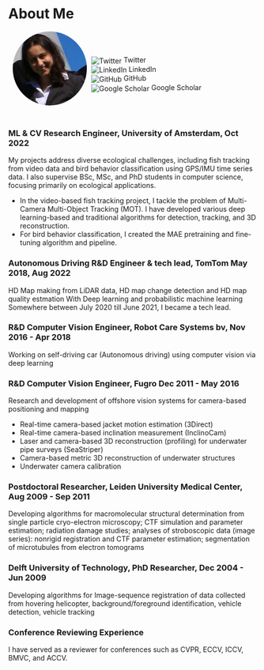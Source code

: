 # About Me

<div style="display: flex; flex-wrap: wrap; align-items: center;">

  <div style="flex: 1; min-width: 150px; text-align: center; margin-bottom: 20px;">
    <img src="me.jpeg" alt="Profile Picture" style="width: 150px; border-radius: 50%;">
  </div>

  <div style="flex: 2; min-width: 200px;">
    <ul style="list-style: none; padding-left: 0;">
      <li>
        <a href="https://twitter.com/fkariminejadasl" target="_blank" style="text-decoration: none; color: inherit;">
          <img src="https://cdn.jsdelivr.net/gh/devicons/devicon/icons/twitter/twitter-original.svg" alt="Twitter" width="20" style="vertical-align: middle;"> Twitter
        </a>
      </li>
      <li>
        <a href="https://www.linkedin.com/in/fkariminejadasl" target="_blank" style="text-decoration: none; color: inherit;">
          <img src="https://cdn.jsdelivr.net/gh/devicons/devicon/icons/linkedin/linkedin-original.svg" alt="LinkedIn" width="20" style="vertical-align: middle;"> LinkedIn
        </a>
      </li>
      <li>
        <a href="https://github.com/fkariminejadasl" target="_blank" style="text-decoration: none; color: inherit;">
          <img src="https://cdn.jsdelivr.net/gh/devicons/devicon/icons/github/github-original.svg" alt="GitHub" width="20" style="vertical-align: middle;"> GitHub
        </a>
      </li>
      <li>
        <a href="https://scholar.google.com/citations?user=MIKTj4AAAAAJ&hl=en" target="_blank" style="text-decoration: none; color: inherit;">
          <img src="https://upload.wikimedia.org/wikipedia/commons/c/c7/Google_Scholar_logo.svg" alt="Google Scholar" width="20" style="vertical-align: middle;"> Google Scholar
        </a>
      </li>
    </ul>
  </div>

</div>

### ML & CV Research Engineer, University of Amsterdam, Oct 2022

My projects address diverse ecological challenges, including fish tracking from video data and bird behavior classification using GPS/IMU time series data. I also supervise BSc, MSc, and PhD students in computer science, focusing primarily on ecological applications.

- In the video-based fish tracking project, I tackle the problem of Multi-Camera Multi-Object Tracking (MOT). I have developed various deep learning-based and traditional algorithms for detection, tracking, and 3D reconstruction.
- For bird behavior classification, I created the MAE pretraining and fine-tuning algorithm and pipeline.

### Autonomous Driving R&D Engineer & tech lead, TomTom May 2018, Aug 2022

HD Map making from LiDAR data, HD map change detection and HD map quality estmation With Deep learning and probabilistic machine learning
Somewhere between July 2020 till June 2021, I became a tech lead.

### R&D Computer Vision Engineer, Robot Care Systems bv, Nov 2016 - Apr 2018

Working on self-driving car (Autonomous driving) using computer vision via deep learning

### R&D Computer Vision Engineer, Fugro Dec 2011 - May 2016

Research and development of offshore vision systems for camera-based positioning and mapping

- Real-time camera-based jacket motion estimation (3Direct)
- Real-time camera-based inclination measurement (InclinoCam)
- Laser and camera-based 3D reconstruction (profiling) for underwater pipe surveys (SeaStriper)
- Camera-based metric 3D reconstruction of underwater structures 
- Underwater camera calibration

### Postdoctoral Researcher, Leiden University Medical Center, Aug 2009 - Sep 2011

Developing algorithms for macromolecular structural determination from single particle cryo-electron microscopy; CTF simulation and parameter estimation; radiation damage studies; analyses of stroboscopic data (image series): nonrigid registration and CTF parameter estimation; segmentation of microtubules from electron tomograms

### Delft University of Technology, PhD Researcher, Dec 2004 - Jun 2009 

Developing algorithms for Image-sequence registration of data collected from hovering helicopter, background/foreground identification, vehicle detection, vehicle tracking


### Conference Reviewing Experience

I have served as a reviewer for conferences such as CVPR, ECCV, ICCV, BMVC, and ACCV.




